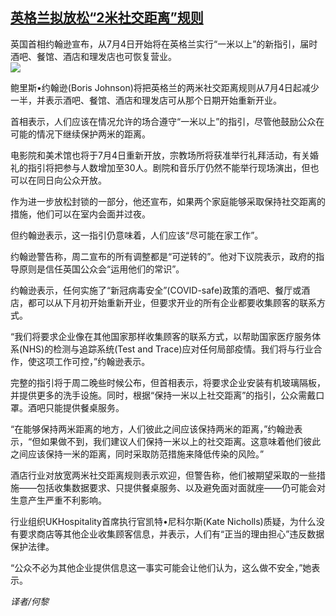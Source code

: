 <!--1592952742000-->
[英格兰拟放松“2米社交距离”规则](https://cn.ft.com/story/001088280?full=y)
------

<div></div><div class="story-lead">英国首相约翰逊宣布，从7月4日开始将在英格兰实行“一米以上”的新指引，届时酒吧、餐馆、酒店和理发店也可恢复营业。</div><div class=" story-image image"><img src="https://thumbor.ftacademy.cn/unsafe/1340x754/https://thumbor.ftacademy.cn/unsafe/picture/7/000095277_piclink.jpg"></div><div class="story-body"><div id="story-body-container"><p>鲍里斯•约翰逊(Boris Johnson)将把英格兰的两米社交距离规则从7月4日起减少一半，并表示酒吧、餐馆、酒店和理发店可从那个日期开始重新开业。</p><p>首相表示，人们应该在情况允许的场合遵守“一米以上”的指引，尽管他鼓励公众在可能的情况下继续保护两米的距离。</p><p>电影院和美术馆也将于7月4日重新开放，宗教场所将获准举行礼拜活动，有关婚礼的指引将把参与人数增加至30人。剧院和音乐厅仍然不能举行现场演出，但也可以在同日向公众开放。</p><p>作为进一步放松封锁的一部分，他还宣布，如果两个家庭能够采取保持社交距离的措施，他们可以在室内会面并过夜。</p><div  data-o-ads-name="mpu-middle1" class="o-ads in-article-advert" data-o-ads-formats-default="false"  data-o-ads-formats-small="FtcMobileMpu"  data-o-ads-formats-medium="FtcMpu" data-o-ads-formats-large="FtcMpu" data-o-ads-formats-extra="FtcMpu" data-o-ads-targeting="cnpos=middle1;" data-cy='[{"devices":["PC","iPhoneWeb","AndroidWeb","iPhoneApp","AndroidApp"],"pattern":"MPU","position":"Middle1","container":"mpuInStory"}]'></div><p>但约翰逊表示，这一指引仍意味着，人们应该“尽可能在家工作”。</p><p>约翰逊警告称，周二宣布的所有调整都是“可逆转的”。他对下议院表示，政府的指导原则是信任英国公众会“运用他们的常识”。</p><p>约翰逊表示，任何实施了“新冠病毒安全”(COVID-safe)政策的酒吧、餐厅或酒店，都可以从下月初开始重新开业，但要求开业的所有企业都要收集顾客的联系方式。</p><p>“我们将要求企业像在其他国家那样收集顾客的联系方式，以帮助国家医疗服务体系(NHS)的检测与追踪系统(Test and Trace)应对任何局部疫情。我们将与行业合作，使这项工作可控，”约翰逊表示。</p><p>完整的指引将于周二晚些时候公布，但首相表示，将要求企业安装有机玻璃隔板，并提供更多的洗手设施。同时，根据“保持一米以上社交距离”的指引，公众需戴口罩。酒吧只能提供餐桌服务。</p><p>“在能够保持两米距离的地方，人们彼此之间应该保持两米的距离，”约翰逊表示，“但如果做不到，我们建议人们保持一米以上的社交距离。这意味着他们彼此之间应该保持一米的距离，同时采取防范措施来降低传染的风险。”</p><div data-o-ads-name="mpu-middle2" class="o-ads in-article-advert" data-o-ads-formats-default="false"  data-o-ads-formats-small="FtcMobileMpu"  data-o-ads-formats-medium="false" data-o-ads-formats-large="false" data-o-ads-formats-extra="false" data-o-ads-targeting="cnpos=middle2;" data-cy='[{"devices":["iPhoneWeb","AndroidWeb","iPhoneApp","AndroidApp"],"pattern":"MPU","position":"Middle2","container":"mpuInStory"}]'></div><p>酒店行业对放宽两米社交距离规则表示欢迎，但警告称，他们被期望采取的一些措施——包括收集数据要求、只提供餐桌服务、以及避免面对面就座——仍可能会对生意产生严重不利影响。</p><p>行业组织UKHospitality首席执行官凯特•尼科尔斯(Kate Nicholls)质疑，为什么没有要求商店等其他企业收集顾客信息，并表示，人们有“正当的理由担心”违反数据保护法律。</p><p>“公众不必为其他企业提供信息这一事实可能会让他们认为，这么做不安全，”她表示。</p><p><i>译者/何黎</i></p></div><div class="clearfloat"></div></div>
